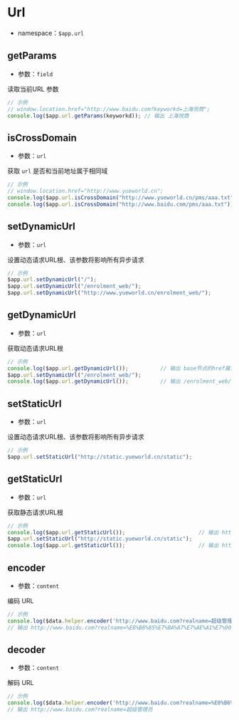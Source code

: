 <!-- ============================== 标题 ============================== -->
# Url
* namespace：` $app.url `

## getParams
* 参数：`field`

读取当前URL 参数

```js
// 示例
// window.location.href="http://www.baidu.com?keyworkd=上海悦商";
console.log($app.url.getParams(keyworkd)); // 输出 上海悦商
```

## isCrossDomain
* 参数：`url`

获取 `url` 是否和当前地址属于相同域

```js
// 示例
// window.location.href="http://www.yueworld.cn";
console.log($app.url.isCrossDomain("http://www.yueworld.cn/pms/aaa.txt"));  // 输出 true
console.log($app.url.isCrossDomain("http://www.baidu.com/pms/aaa.txt"));  // 输出 false
```

## setDynamicUrl
* 参数：`url`

设置动态请求URL根、该参数将影响所有异步请求

```js
// 示例
$app.url.setDynamicUrl("/");
$app.url.setDynamicUrl("/enrolment_web/");
$app.url.setDynamicUrl("http://www.yueworld.cn/enrolment_web/");
```

## getDynamicUrl
* 参数：`url`

获取动态请求URL根

```js
// 示例
console.log($app.url.getDynamicUrl());          // 输出 base节点的href属性
$app.url.setDynamicUrl("/enrolment_web/");              
console.log($app.url.getDynamicUrl());          // 输出 /enrolment_web/
```

## setStaticUrl
* 参数：`url`

设置动态请求URL根、该参数将影响所有异步请求

```js
// 示例
$app.url.setStaticUrl("http://static.yueworld.cn/static");
```

## getStaticUrl
* 参数：`url`



获取静态请求URL根

```js
// 示例
console.log($app.url.getStaticUrl());                       // 输出 http://static.yueworld.cn/
$app.url.setStaticUrl("http://static.yueworld.cn/static");  
console.log($app.url.getStaticUrl());                       // 输出 http://static.yueworld.cn/static
```

## encoder

* 参数：`content`

编码 URL 

```js
// 示例
console.log($data.helper.encoder('http://www.baidu.com?realname=超级管理员'));
// 输出 http://www.baidu.com?realname=%E8%B6%85%E7%BA%A7%E7%AE%A1%E7%90%86%E5%91%98
```

## decoder

* 参数：`content`

解码 URL 
 
```js
// 示例
console.log($data.helper.encoder('http://www.baidu.com?realname=%E8%B6%85%E7%BA%A7%E7%AE%A1%E7%90%86%E5%91%98'));
// 输出 http://www.baidu.com?realname=超级管理员
```
